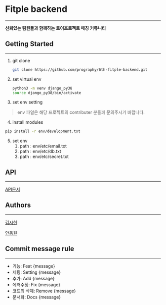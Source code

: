 # Fitple backend

--------

**신뢰있는 팀원들과 함께하는 토이프로젝트 매칭 커뮤니티**



## Getting Started

-------

1. git clone

   ``` bash 
   git clone https://github.com/prography/6th-fitple-backend.git
   ```

2. set virtual env

   ``` bash
   python3 -m venv django_py38
   source django_py38/bin/activate
   ```

3. set env setting

> env 파일은 해당 프로젝트의 contributer 분들께 문의주시기 바랍니다.

4. install modules

``` bash
pip install -r env/development.txt
```

5. set env
   1. path : env/etc/email.txt
   2. path : env/etc/db.txt
   3. path : env/etc/secret.txt

## API

-------------

[API문서](https://github.com/prography/6th-fitple-backend/tree/dev/docs/api)



## Authors

--------------

[김시현](https://github.com/Sisi55)

[안동원](https://github.com/lemontech119)



## Commit message rule

--------

- 기능: Feat {message}
- 세팅: Setting {message}
- 추가: Add {message}
- 에러수정: Fix {message}
- 코드의 삭제: Remove {message}
- 문서화: Docs {message}